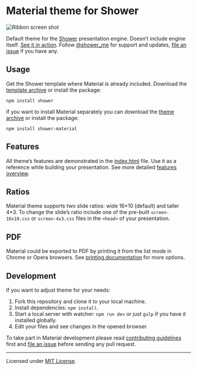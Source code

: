 # Material theme for Shower

![Ribbon screen shot](../../../../../../../diaporamas/slides-asn\_files/rmdshower/node\_modules/shower-material/package/docs/images/canvas.png)

Default theme for the [Shower](https://github.com/shower/shower/) presentation engine. Doesn’t include engine itself. [See it in action](http://shwr.me/shower/themes/material/). Follow [@shower\_me](https://twitter.com/shower\_me) for support and updates, [file an issue](https://github.com/shower/shower/issues/new) if you have any.

## Usage

Get the Shower template where Material is already included. Download the [template archive](http://shwr.me/shower.zip) or install the package:

```
npm install shower
```

If you want to install Material separately you can download the [theme archive](http://shwr.me/material.zip) or install the package:

```
npm install shower-material
```

## Features

All theme’s features are demonstrated in the [index.html](../../../../../../../diaporamas/slides-asn\_files/rmdshower/node\_modules/shower-material/package/index.html) file. Use it as a reference while building your presentation. See more detailed [features overview](docs/features-en.md).

## Ratios

Material theme supports two slide ratios: wide 16×10 (default) and taller 4×3. To change the slide’s ratio include one of the pre-built `screen-16x10.css` or `screen-4x3.css` files in the `<head>` of your presentation.

## PDF

Material could be exported to PDF by printing it from the list mode in Chrome or Opera browsers. See [printing documentation](docs/printing-en.md) for more options.

## Development

If you want to adjust theme for your needs:

1. Fork this repository and clone it to your local machine.
2. Install dependencies: `npm install`.
3. Start a local server with watcher: `npm run dev` or just `gulp` if you have it installed globally.
4. Edit your files and see changes in the opened browser.

To take part in Material development please read [contributing guidelines](../../../../../../../diaporamas/slides-asn\_files/rmdshower/node\_modules/shower-material/package/CONTRIBUTING.md) first and [file an issue](https://github.com/shower/shower/issues/new) before sending any pull request.

***

Licensed under [MIT License](license.md).
